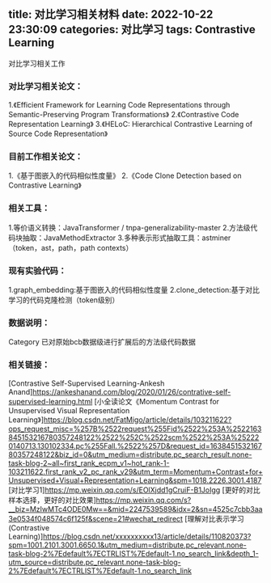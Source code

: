 title: 对比学习相关材料
date: 2022-10-22 23:30:09
categories: 对比学习
tags: Contrastive Learning
---
对比学习相关工作
<!-- more -->
### 对比学习相关论文：
1.《Efficient Framework for Learning Code Representations through Semantic-Preserving Program Transformations》
2.《Contrastive Code Representation Learning》
3.《HELoC: Hierarchical Contrastive Learning of Source Code Representation》

### 目前工作相关论文：
1.《基于图嵌入的代码相似性度量》
2.《Code Clone Detection based on Contrastive Learning》

### 相关工具：
1.等价语义转换：JavaTransformer / tnpa-generalizability-master
2.方法级代码块抽取：JavaMethodExtractor
3.多种表示形式抽取工具：astminer（token，ast，path，path contexts）

### 现有实验代码：
1.graph_embedding:基于图嵌入的代码相似性度量
2.clone_detection:基于对比学习的代码克隆检测（token级别）

### 数据说明：
Category 已对原始bcb数据级进行扩展后的方法级代码数据

### 相关链接：
[Contrastive Self-Supervised Learning-Ankesh Anand]https://ankeshanand.com/blog/2020/01/26/contrative-self-supervised-learning.html
[小全读论文《Momentum Contrast for Unsupervised Visual Representation Learning》]https://blog.csdn.net/FatMigo/article/details/103211622?ops_request_misc=%257B%2522request%255Fid%2522%253A%2522163845153216780357248122%2522%252C%2522scm%2522%253A%252220140713.130102334.pc%255Fall.%2522%257D&request_id=163845153216780357248122&biz_id=0&utm_medium=distribute.pc_search_result.none-task-blog-2~all~first_rank_ecpm_v1~hot_rank-1-103211622.first_rank_v2_pc_rank_v29&utm_term=Momentum+Contrast+for+Unsupervised+Visual+Representation+Learning&spm=1018.2226.3001.4187
[对比学习1]https://mp.weixin.qq.com/s/EOlXjdd1gCruiF-B1JoIgg
[更好的对比样本选择，更好的对比效果]https://mp.weixin.qq.com/s?__biz=MzIwMTc4ODE0Mw==&mid=2247539589&idx=2&sn=4525c7cbb3aa3e0534f048574c6f125f&scene=21#wechat_redirect
[理解对比表示学习(Contrastive Learning)]https://blog.csdn.net/xxxxxxxxxx13/article/details/110820373?spm=1001.2101.3001.6650.1&utm_medium=distribute.pc_relevant.none-task-blog-2%7Edefault%7ECTRLIST%7Edefault-1.no_search_link&depth_1-utm_source=distribute.pc_relevant.none-task-blog-2%7Edefault%7ECTRLIST%7Edefault-1.no_search_link

